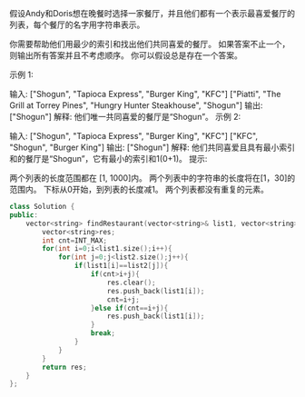 假设Andy和Doris想在晚餐时选择一家餐厅，并且他们都有一个表示最喜爱餐厅的列表，每个餐厅的名字用字符串表示。

你需要帮助他们用最少的索引和找出他们共同喜爱的餐厅。 如果答案不止一个，则输出所有答案并且不考虑顺序。 你可以假设总是存在一个答案。

示例 1:

输入:
["Shogun", "Tapioca Express", "Burger King", "KFC"]
["Piatti", "The Grill at Torrey Pines", "Hungry Hunter Steakhouse", "Shogun"]
输出: ["Shogun"]
解释: 他们唯一共同喜爱的餐厅是“Shogun”。
示例 2:

输入:
["Shogun", "Tapioca Express", "Burger King", "KFC"]
["KFC", "Shogun", "Burger King"]
输出: ["Shogun"]
解释: 他们共同喜爱且具有最小索引和的餐厅是“Shogun”，它有最小的索引和1(0+1)。
提示:

两个列表的长度范围都在 [1, 1000]内。
两个列表中的字符串的长度将在[1，30]的范围内。
下标从0开始，到列表的长度减1。
两个列表都没有重复的元素。

```cpp
class Solution {
public:
    vector<string> findRestaurant(vector<string>& list1, vector<string>& list2) {
        vector<string>res;
        int cnt=INT_MAX;
        for(int i=0;i<list1.size();i++){
            for(int j=0;j<list2.size();j++){
                if(list1[i]==list2[j]){
                    if(cnt>i+j){
                        res.clear();
                        res.push_back(list1[i]);
                        cnt=i+j;
                    }else if(cnt==i+j){
                        res.push_back(list1[i]);
                    }
                    break;
                }
            }
        }
        return res;
    }
};
```

